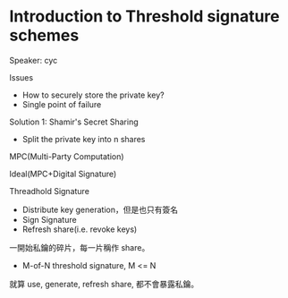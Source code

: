 # Introduction to Threshold signature schemes

Speaker: cyc

Issues

- How to securely store the private key?
- Single point of failure

Solution 1: Shamir's Secret Sharing

- Split the private key into n shares

MPC(Multi-Party Computation)

Ideal(MPC+Digital Signature)

Threadhold Signature

- Distribute key generation，但是也只有簽名
- Sign Signature
- Refresh share(i.e. revoke keys)

一開始私鑰的碎片，每一片稱作 share。

- M-of-N threshold signature, M <= N

就算 use, generate, refresh share, 都不會暴露私鑰。